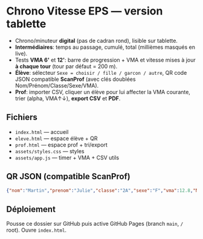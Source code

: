 # Chrono Vitesse EPS — version tablette

- Chrono/minuteur **digital** (pas de cadran rond), lisible sur tablette.
- **Intermédiaires**: temps au passage, cumulé, total (millièmes masqués en live).
- Tests **VMA 6'** et **12'**: barre de progression + VMA et vitesse mises à jour **à chaque tour** (tour par défaut = 200 m).
- **Élève**: sélecteur `Sexe = choisir / fille / garcon / autre`, QR code JSON compatible **ScanProf** (avec clés doublées Nom/Prénom/Classe/Sexe/VMA).
- **Prof**: importer CSV, cliquer un élève pour lui affecter la VMA courante, trier (alpha, VMA↑↓), **export CSV** et **PDF**.

## Fichiers
- `index.html` — accueil
- `eleve.html` — espace élève + QR
- `prof.html` — espace prof + tri/export
- `assets/styles.css` — styles
- `assets/app.js` — timer + VMA + CSV utils

## QR JSON (compatible ScanProf)
```json
{"nom":"Martin","prenom":"Julie","classe":"2A","sexe":"F","vma":12.8,"Nom":"Martin","Prénom":"Julie","Classe":"2A","Sexe":"F","VMA":12.8}
```

## Déploiement
Pousse ce dossier sur GitHub puis active GitHub Pages (branch `main`, `/` root). Ouvre `index.html`.
